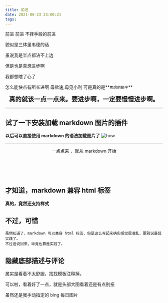 ```yaml
---
title: 前进
date: 2021-06-23 23:00:21
tags:
---
```


前进 前进 不择手段的前进

貌似是三体里韦德的话

虽说我是半点都沾不上边

但是也是真想进步啊

我都想瞎了心了

怎么能快点有所长进啊
毋欲速,毋见小利
可是真的是**`焦虑的躺平`**

<!-- {% asset_img bing.jpg 貌似荧光虫 %} -->

 <center>
 	<b style="font-size:20px">
		真的就该一点一点来。要进步啊，一定要慢慢进步啊。
	</b>
 </center>

---

## 试了一下安装加载 markdown 图片的插件

**以后可以直接使用 markdown 的语法加载图片了**
![how](./bing.jpg)

---

 <center style="margin-bottom:100px">
	一点点来 ，就从 markdown 开始
 </center>

## 才知道，markdown 兼容 html 标签

**真的，竟然还支持样式**

## 不过，可惜

    虽然知道了，markdown 可以兼容 html 标签，但是这么写起来确实感觉很凌乱，更别说最佳实践了。
    不过话说回来，毕竟也算是实践了。

## 隐藏底部描述与评论
属实是看着不太舒服，找找模板注释掉。

可以啦，看着好了一点，就是头部大图看着还是有点别扭

虽然还是我手动指定的 bing 每日图片